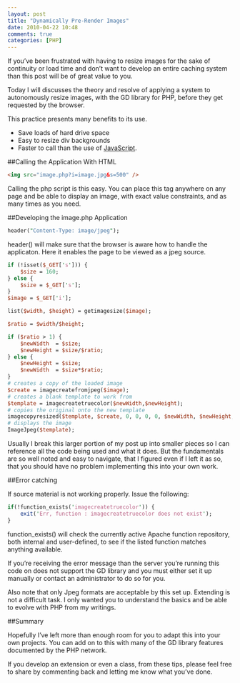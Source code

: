 ```yaml
---
layout: post
title: "Dynamically Pre-Render Images"
date: 2010-04-22 10:48
comments: true
categories: [PHP]
---
```

If you’ve been frustrated with having to resize images for the sake of continuity or load time and don’t want to develop an entire caching system than this post will be of great value to you.

Today I will discusses the theory and resolve of applying a system to autonomously resize images, with the GD library for PHP, before they get requested by the browser.

This practice presents many benefits to its use.

- Save loads of hard drive space
- Easy to resize div backgrounds
- Faster to call than the use of [JavaScript](/blog/server-vs-client).

##Calling the Application With HTML

``` html
<img src="image.php?i=image.jpg&s=500" />
```

Calling the php script is this easy. You can place this tag anywhere on any page and be able to display an image, with exact value constraints, and as many times as you need.

##Developing the image.php Application

``` perl
header("Content-Type: image/jpeg");
```

header() will make sure that the browser is aware how to handle the applicaton. Here it enables the page to be viewed as a jpeg source.

``` perl
if (!isset($_GET['s'])) {
    $size = 160;
} else {
    $size = $_GET['s'];
}
$image = $_GET['i'];

list($width, $height) = getimagesize($image);

$ratio = $width/$height;

if ($ratio > 1) {
    $newWidth  = $size;
    $newHeight = $size/$ratio;
} else {
    $newHeight = $size;
    $newWidth  = $size*$ratio;
}
# creates a copy of the loaded image
$create = imagecreatefromjpeg($image);
# creates a blank template to work from
$template = imagecreatetruecolor($newWidth,$newHeight);
# copies the original onto the new template
imagecopyresized($template, $create, 0, 0, 0, 0, $newWidth, $newHeight, $width, $height);
# displays the image
ImageJpeg($template);
```

Usually I break this larger portion of my post up into smaller pieces so I can reference all the code being used and what it does. But the fundamentals are so well noted and easy to navigate, that I figured even if I left it as so, that you should have no problem implementing this into your own work.

##Error catching

If source material is not working properly. Issue the following:

``` perl
if(!function_exists('imagecreatetruecolor')) {
    exit('Err, function : imagecreatetruecolor does not exist');
}
```

function_exists() will check the currently active Apache function repository, both internal and user-defined, to see if the listed function matches anything available.

If you’re receiving the error message than the server you’re running this code on does not support the GD library and you must either set it up manually or contact an administrator to do so for you.

Also note that only Jpeg formats are acceptable by this set up. Extending is not a difficult task. I only wanted you to understand the basics and be able to evolve with PHP from my writings.

##Summary

Hopefully I’ve left more than enough room for you to adapt this into your own projects. You can add on to this with many of the GD library features documented by the PHP network.

If you develop an extension or even a class, from these tips, please feel free to share by commenting back and letting me know what you’ve done.
